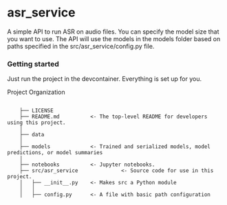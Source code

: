 asr_service
==============================

A simple API to run ASR on audio files. You can specify the model size that you want to use. The API will use the models in the models folder based on paths specified in the src/asr_service/config.py file.

### Getting started
Just run the project in the devcontainer. Everything is set up for you.

Project Organization
```

    ├── LICENSE
    ├── README.md          <- The top-level README for developers using this project.
    │
    ├── data
    │
    ├── models             <- Trained and serialized models, model predictions, or model summaries
    │
    ├── notebooks          <- Jupyter notebooks.
    ├── src/asr_service              <- Source code for use in this project.
    │   ├── __init__.py    <- Makes src a Python module
    │   │
    │   ├── config.py      <- A file with basic path configuration

```
